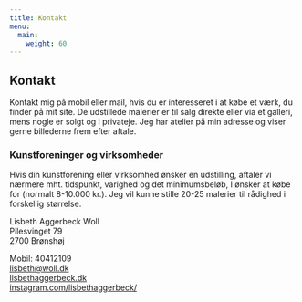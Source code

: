 ```yaml
---
title: Kontakt
menu:
  main:
    weight: 60
---
```


## Kontakt

Kontakt mig på mobil eller mail, hvis du er interesseret i at købe et værk, du finder på mit site. De udstillede malerier er til salg direkte eller via et galleri, mens nogle er solgt og i privateje. Jeg har atelier på min adresse og viser gerne billederne frem efter aftale.

### Kunstforeninger og virksomheder

Hvis din kunstforening eller virksomhed ønsker en udstilling, aftaler vi nærmere mht. tidspunkt, varighed og det minimumsbeløb, I ønsker at købe for (normalt 8-10.000 kr.). Jeg vil kunne stille 20-25 malerier til rådighed i forskellig størrelse.

  
  

Lisbeth Aggerbeck Woll  
Pilesvinget 79  
2700 Brønshøj

Mobil: 40412109  
lisbeth@woll.dk  
[lisbethaggerbeck.dk](https://lisbethaggerbeck.dk)  
[instagram.com/lisbethaggerbeck/](https://instagram.com/lisbethaggerbeck/)
